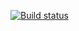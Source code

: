 [![Build status](https://ci.appveyor.com/api/projects/status/6lfc7r3sd3wlhu2x?svg=true)](https://ci.appveyor.com/project/Serg5858/deliverycard)
